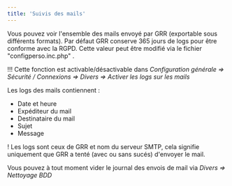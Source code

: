 ```yaml
---
title: 'Suivis des mails'
---
```


Vous pouvez voir l'ensemble des mails envoyé par GRR (exportable sous différents formats). Par défaut GRR conserve 365 jours de logs pour être conforme avec la RGPD. Cette valeur peut être modifié via le fichier "configperso.inc.php" .

!!! Cette fonction est activable/désactivable dans _Configuration générale => Sécurité / Connexions => Divers => Activer les logs sur les mails_

Les logs des mails contiennent :

* Date et heure
* Expéditeur du mail
* Destinataire du mail
* Sujet
* Message

! Les logs sont ceux de GRR et nom du serveur SMTP, cela signifie uniquement que GRR a tenté (avec ou sans sucés) d'envoyer le mail.

Vous pouvez à tout moment vider le journal des envois de mail via _Divers => Nettoyage BDD_